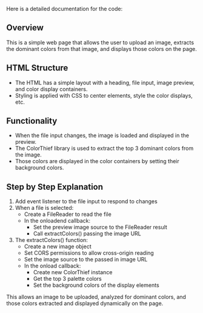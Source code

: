 Here is a detailed documentation for the code:

## Overview

This is a simple web page that allows the user to upload an image, extracts the dominant colors from that image, and displays those colors on the page. 

## HTML Structure

- The HTML has a simple layout with a heading, file input, image preview, and color display containers. 
- Styling is applied with CSS to center elements, style the color displays, etc.

## Functionality 

- When the file input changes, the image is loaded and displayed in the preview. 
- The ColorThief library is used to extract the top 3 dominant colors from the image.
- Those colors are displayed in the color containers by setting their background colors.

## Step by Step Explanation

1. Add event listener to the file input to respond to changes
2. When a file is selected:
   - Create a FileReader to read the file 
   - In the onloadend callback:
     - Set the preview image source to the FileReader result
     - Call extractColors() passing the image URL
3. The extractColors() function:
   - Create a new image object
   - Set CORS permissions to allow cross-origin reading
   - Set the image source to the passed in image URL
   - In the onload callback:
     - Create new ColorThief instance
     - Get the top 3 palette colors 
     - Set the background colors of the display elements

This allows an image to be uploaded, analyzed for dominant colors, and those colors extracted and displayed dynamically on the page.
